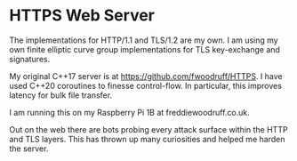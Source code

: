 # HTTPS Web Server

The implementations for HTTP/1.1 and TLS/1.2 are my own. I am using my own finite elliptic curve group implementations
for TLS key-exchange and signatures.

My original C++17 server is at https://github.com/fwoodruff/HTTPS.
I have used C++20 coroutines to finesse control-flow.
In particular, this improves latency for bulk file transfer.

I am running this on my Raspberry Pi 1B at freddiewoodruff.co.uk.

Out on the web there are bots probing every attack surface within the HTTP and TLS layers.
This has thrown up many curiosities and helped me harden the server.
